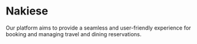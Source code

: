 # Nakiese
Our platform aims to provide a seamless and user-friendly experience for booking and managing travel and dining reservations.
